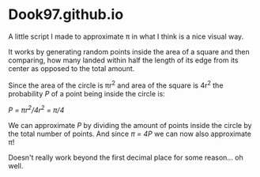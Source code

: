 # Dook97.github.io

A little script I made to approximate π in what I think is a nice visual way.

It works by generating random points inside the area of a square and then comparing,
how many landed within half the length of its edge from its center as opposed to the total amount.

Since the area of the circle is πr<sup>2</sup> and area of the square is 4r<sup>2</sup> the
probability *P* of a point being inside the circle is:

*P = πr<sup>2</sup>/4r<sup>2</sup> = π/4*

We can approximate *P* by dividing the amount of points inside the circle by the total number of points.
And since *π = 4P* we can now also approximate π!

Doesn't really work beyond the first decimal place for some reason... oh well.
